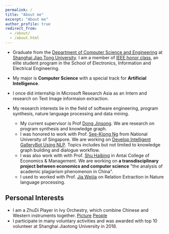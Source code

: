 ```yaml
---
permalink: /
title: "About me"
excerpt: "About me"
author_profile: true
redirect_from: 
  - /about/
  - /about.html
---
```


* Graduate from the [Department of Computer Science and Engineering](http://www.cs.sjtu.edu.cn/index.aspx) at [Shanghai Jiao Tong University](https://www.sjtu.edu.cn/). I am a member of [IEEE honor class](http://english.seiee.sjtu.edu.cn/english/info/8338.htm), an elite student program in the School of Electronics, Information and Electrical Engineering.

* My major is **Computer Science** with a special track for **Artificial Intelligence**. 

* I once did internship in Microsoft Research Asia as an Intern and research on Text Image informaion extraction.

* My research interests lie in the field of software engineering, program synthesis, nature language processing and data mining.
  * My current supervisor is Prof [Dong Jinsong](https://www.comp.nus.edu.sg/~dongjs/). We are research on program synthesis and knowledge graph.
  * I was honored to work with Prof. [See-Kiong Ng](https://www.comp.nus.edu.sg/~ngsk/) from National University of Singapore. We are working on [Develop Intelligent GalleryBot Using NLP](https://sdsc.sg/?p=1282). Topics includes but not limited to knowledge graph building and dialogue workflow.
  * I was also work with with Prof. [Shu Haibing](http://www.acem.sjtu.edu.cn/faculty/shuhaibing.html) in Antai College of Economics & Management. We are working on **a transdisciplinary project between economics and computer science** "the analysis of academic plagiarism phenomenon in China".
  * I used to worked with Prof. [Jia Weijia](https://www.fst.um.edu.mo/en/staff/jiawj.html) on Relation Extraction in Nature language processing. 
  

## Personal Interests
- I am a ZhuDi Player in Ivy Orchestry, which combine Chinese and Western instruments together. [Picture](https://caiyufan-nus.github.io/files/music.jpg) [People](https://caiyufan-nus.github.io/files/orchestra.jpg)
- I participate in many voluntary activities and was awarded with top 10 volunteer at Shanghai Jiaotong University in 2018.
